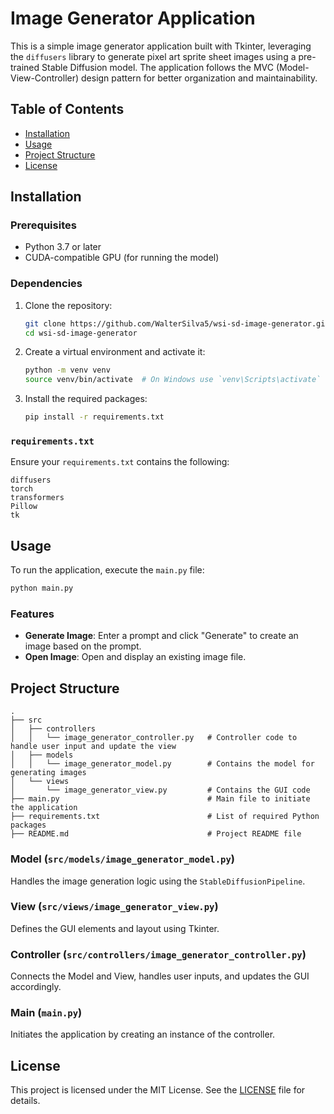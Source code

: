 # Image Generator Application

This is a simple image generator application built with Tkinter, leveraging the `diffusers` library to generate pixel art sprite sheet images using a pre-trained Stable Diffusion model. The application follows the MVC (Model-View-Controller) design pattern for better organization and maintainability.

## Table of Contents
- [Installation](#installation)
- [Usage](#usage)
- [Project Structure](#project-structure)
- [License](#license)

## Installation

### Prerequisites
- Python 3.7 or later
- CUDA-compatible GPU (for running the model)

### Dependencies
1. Clone the repository:
    ```bash
    git clone https://github.com/WalterSilva5/wsi-sd-image-generator.git
    cd wsi-sd-image-generator
    ```

2. Create a virtual environment and activate it:
    ```bash
    python -m venv venv
    source venv/bin/activate  # On Windows use `venv\Scripts\activate`
    ```

3. Install the required packages:
    ```bash
    pip install -r requirements.txt
    ```

### `requirements.txt`
Ensure your `requirements.txt` contains the following:
```
diffusers
torch
transformers
Pillow
tk
```

## Usage

To run the application, execute the `main.py` file:
```bash
python main.py
```

### Features
- **Generate Image**: Enter a prompt and click "Generate" to create an image based on the prompt.
- **Open Image**: Open and display an existing image file.

## Project Structure

```
.
├── src
│   ├── controllers
│   │   └── image_generator_controller.py   # Controller code to handle user input and update the view
│   ├── models
│   │   └── image_generator_model.py        # Contains the model for generating images
│   └── views
│       └── image_generator_view.py         # Contains the GUI code
├── main.py                                 # Main file to initiate the application
├── requirements.txt                        # List of required Python packages
├── README.md                               # Project README file
```

### Model (`src/models/image_generator_model.py`)
Handles the image generation logic using the `StableDiffusionPipeline`.

### View (`src/views/image_generator_view.py`)
Defines the GUI elements and layout using Tkinter.

### Controller (`src/controllers/image_generator_controller.py`)
Connects the Model and View, handles user inputs, and updates the GUI accordingly.

### Main (`main.py`)
Initiates the application by creating an instance of the controller.


## License

This project is licensed under the MIT License. See the [LICENSE](LICENSE) file for details.
